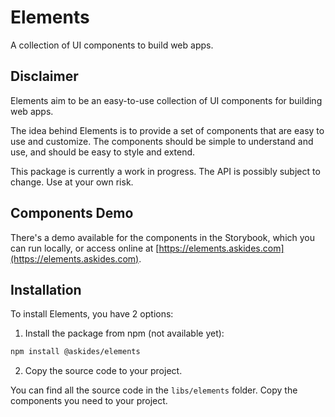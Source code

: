 # Elements

A collection of UI components to build web apps.

## Disclaimer

Elements aim to be an easy-to-use collection of UI components for building web apps.

The idea behind Elements is to provide a set of components that are easy to use and customize. The components should be simple to understand and use, and should be easy to style and extend.

This package is currently a work in progress. The API is possibly subject to change. Use at your own risk.

## Components Demo

There's a demo available for the components in the Storybook, which you can run locally, or access online at [https://elements.askides.com](https://elements.askides.com).

## Installation

To install Elements, you have 2 options:

1. Install the package from npm (not available yet):

```bash
npm install @askides/elements
```

2. Copy the source code to your project.

You can find all the source code in the `libs/elements` folder. Copy the components you need to your project.
